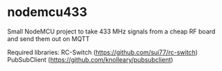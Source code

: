 # nodemcu433
Small NodeMCU project to take 433 MHz signals from a cheap RF board and send them out on MQTT

Required libraries:
  RC-Switch (https://github.com/sui77/rc-switch)
  PubSubClient (https://github.com/knolleary/pubsubclient)
